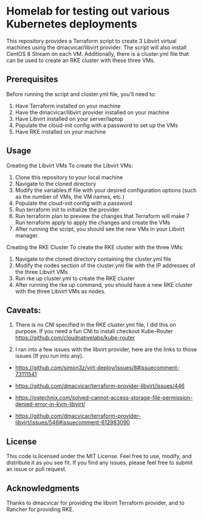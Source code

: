 # Homelab for testing out various Kubernetes deployments

This repository provides a Terraform script to create 3 Libvirt virtual machines using the dmacvicar/libvirt provider. The script will also install CentOS 8 Stream on each VM. Additionally, there is a cluster.yml file that can be used to create an RKE cluster with these three VMs.

## Prerequisites
Before running the script and cluster.yml file, you'll need to:

1. Have Terraform installed on your machine
2. Have the dmacvicar/libvirt provider installed on your machine
3. Have Libvirt installed on your server/laptop
4. Populate the cloud-init config with a password to set up the VMs
5. Have RKE installed on your machine

## Usage
Creating the Libvirt VMs
To create the Libvirt VMs:

1. Clone this repository to your local machine
2. Navigate to the cloned directory
3. Modify the variables.tf file with your desired configuration options (such as the number of VMs, the VM names, etc.)
4. Populate the cloud-init config with a password
5. Run terraform init to initialize the provider
6. Run terraform plan to preview the changes that Terraform will make
7 Run terraform apply to apply the changes and create the VMs
8. After running the script, you should see the new VMs in your Libvirt manager.

Creating the RKE Cluster
To create the RKE cluster with the three VMs:

1. Navigate to the cloned directory containing the cluster.yml file
2. Modify the nodes section of the cluster.yml file with the IP addresses of the three Libvirt VMs
3. Run rke up cluster.yml to create the RKE cluster
4. After running the rke up command, you should have a new RKE cluster with the three Libvirt VMs as nodes.

## Caveats:

1. There is no CNI specified in the RKE cluster.yml file, I did this on purpose. If you need a fun CNI to install checkout Kube-Router https://github.com/cloudnativelabs/kube-router

2. I ran into a few issues with the libvirt provider, here are the links to those issues (If you run into any).

* https://github.com/simon3z/virt-deploy/issues/8#issuecomment-73111541

* https://github.com/dmacvicar/terraform-provider-libvirt/issues/446

* https://ostechnix.com/solved-cannot-access-storage-file-permission-denied-error-in-kvm-libvirt/

* https://github.com/dmacvicar/terraform-provider-libvirt/issues/546#issuecomment-612983090



## License
This code is licensed under the MIT License. Feel free to use, modify, and distribute it as you see fit. If you find any issues, please feel free to submit an issue or pull request.

## Acknowledgments
Thanks to dmacvicar for providing the libvirt Terraform provider, and to Rancher for providing RKE.
